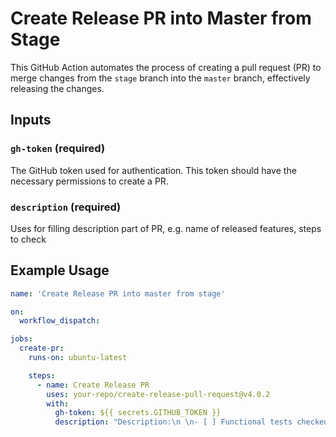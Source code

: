 # Create Release PR into Master from Stage

This GitHub Action automates the process of creating a pull request (PR) to merge changes from the `stage` branch into the `master` branch, effectively releasing the changes.

## Inputs

### `gh-token` (required)

The GitHub token used for authentication. This token should have the necessary permissions to create a PR.

### `description` (required)

Uses for filling description part of PR, e.g. name of released features, steps to check

## Example Usage

```yaml
name: 'Create Release PR into master from stage'

on:
  workflow_dispatch:

jobs:
  create-pr:
    runs-on: ubuntu-latest

    steps:
      - name: Create Release PR
        uses: your-repo/create-release-pull-request@v4.0.2
        with:
          gh-token: ${{ secrets.GITHUB_TOKEN }}
          description: "Description:\n \n- [ ] Functional tests checked\n- [ ] Devices tests checked"
